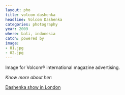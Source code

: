 ```yaml
---
layout: pho
title: volcom-dashenka
headline: Volcom Dashenka
categories: photography
year: 2009
where: bali, indonesia
catch: powered by
image:
- 01.jpg
- 02.jpg
---
```

Image for Volcom® international magazine advertising.


_Know more about her:_

[Dashenka show in London](http://youtu.be/zZXVch22b-E)
